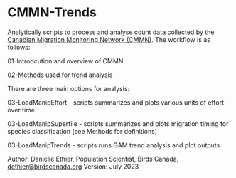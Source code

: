 # CMMN-Trends

Analytically scripts to process and analyse count data collected by the [Canadian Migration Monitoring Network (CMMN)](https://www.birdscanada.org/bird-science/canadian-migration-monitoring-network-cmmn). The workflow is as follows:

01-Introdcution and overview of CMMN

02-Methods used for trend analysis 

There are three main options for analysis: 

03-LoadManipEffort - scripts summarizes and plots various units of effort over time. 

03-LoadManipSuperfile - scripts summarizes and plots migration timing for species classification (see Methods for definitions)

03-LoadManipTrends - scripts runs GAM trend analysis and plot outputs


Author: Danielle Ethier, Population Scientist, Birds Canada, dethier@birdscanada.org
Version: July 2023
